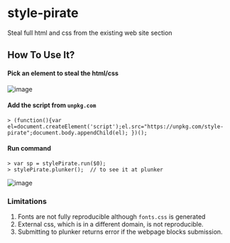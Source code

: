 style-pirate
============

Steal full html and css from the existing web site section


## How To Use It?


#### Pick an element to steal the html/css

![image](https://user-images.githubusercontent.com/1437734/30754598-58ee667e-9f91-11e7-90db-e722b13187f0.png)

#### Add the script from `unpkg.com`

`> (function(){var el=document.createElement('script');el.src="https://unpkg.com/style-pirate";document.body.appendChild(el); })();`

#### Run command

    > var sp = stylePirate.run($0);
    > stylePirate.plunker();  // to see it at plunker

![image](https://user-images.githubusercontent.com/1437734/30754902-8cdf850c-9f92-11e7-999e-cb1c79c4ef8c.png)

### Limitations

1. Fonts are not fully reproducible although `fonts.css` is generated
2. External css, which is in a different domain, is not reproducible.
3. Submitting to plunker returns error if the webpage blocks submission.





